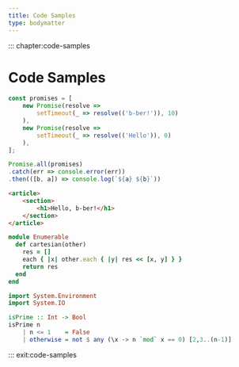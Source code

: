 ```yaml
---
title: Code Samples
type: bodymatter
---
```



::: chapter:code-samples

# Code Samples

```javascript
const promises = [
    new Promise(resolve =>
        setTimeout(_ => resolve(('b-ber!')), 10)
    ),
    new Promise(resolve =>
        setTimeout(_ => resolve(('Hello')), 0)
    ),
];

Promise.all(promises)
.catch(err => console.error(err))
.then(([b, a]) => console.log(`${a} ${b}`))
```

```html
<article>
    <section>
        <h1>Hello, b-ber!</h1>
    </section>
</article>
```

```ruby
module Enumerable
  def cartesian(other)
    res = []
    each { |x| other.each { |y| res << [x, y] } }
    return res
  end
end
```

```hs
import System.Environment
import System.IO

isPrime :: Int -> Bool
isPrime n
    | n <= 1    = False
    | otherwise = not $ any (\x -> n `mod` x == 0) [2,3..(n-1)]
```

::: exit:code-samples
